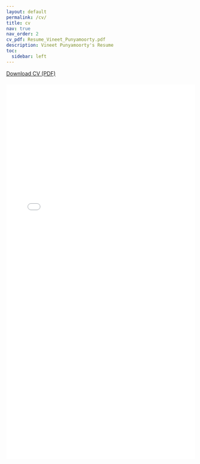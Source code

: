 ```yaml
---
layout: default
permalink: /cv/
title: cv
nav: true
nav_order: 2
cv_pdf: Resume_Vineet_Punyamoorty.pdf
description: Vineet Punyamoorty's Resume
toc:
  sidebar: left
---
```


<div style="margin-bottom: 20px;">
  <a href="/assets/pdf/Resume_Vineet_Punyamoorty.pdf" download class="btn btn-primary">Download CV (PDF)</a>
</div>

<embed src="/assets/pdf/Resume_Vineet_Punyamoorty.pdf" type="application/pdf" width="100%" height="1000px" />
